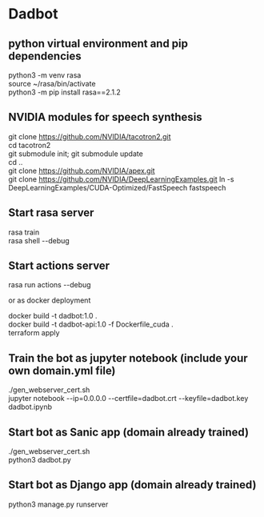 # Dadbot

## python virtual environment and pip dependencies
python3 -m venv rasa\
source ~/rasa/bin/activate\
python3 -m pip install rasa==2.1.2

## NVIDIA modules for speech synthesis
git clone https://github.com/NVIDIA/tacotron2.git \
cd tacotron2\
git submodule init; git submodule update\
cd ..\
git clone https://github.com/NVIDIA/apex.git \
git clone https://github.com/NVIDIA/DeepLearningExamples.git
ln -s DeepLearningExamples/CUDA-Optimized/FastSpeech fastspeech

## Start rasa server
rasa train\
rasa shell --debug

## Start actions server
rasa run actions --debug

or as docker deployment

docker build -t dadbot:1.0 . \
docker build -t dadbot-api:1.0 -f Dockerfile_cuda . \
terraform apply

## Train the bot as jupyter notebook (include your own domain.yml file) 
./gen_webserver_cert.sh\
jupyter notebook --ip=0.0.0.0 --certfile=dadbot.crt --keyfile=dadbot.key dadbot.ipynb

## Start bot as Sanic app (domain already trained)
./gen_webserver_cert.sh\
python3 dadbot.py

## Start bot as Django app (domain already trained)
python3 manage.py runserver
